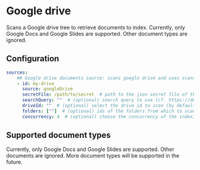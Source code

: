 # Google drive

Scans a Google drive tree to retrieve documents to index. Currently, only Google Docs and Google Slides are supported. Other document types are ignored.

## Configuration

```yaml
sources:
    ## Google drive documents source: scans google drive and uses scans google docs.
    - id: my-drive
      source: googleDrive
      secretFile: /path/to/secret  # path to the json secret file of the oauth2 client to use
      searchQuery: ""  # (optional) search query to use (cf. https://developers.google.com/drive/api/v3/search-files)
      driveId: ""  # (optional) select the drive id to scan (by default: search into "my-drive")
      folders: [""]  # (optional) ids of the folders from which to scan for documents. By default: scans from the root
      concurrency: 4  # (optional) choose the concurrency of the indexing
```

## Supported document types

Currently, only Google Docs and Google Slides are supported. Other documents are ignored. More document types will be supported in the future.